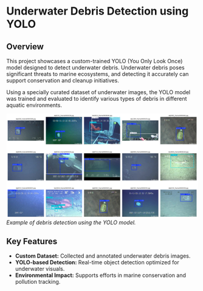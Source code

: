 
# Underwater Debris Detection using YOLO



## Overview

This project showcases a custom-trained YOLO (You Only Look Once) model designed to detect underwater debris. 
Underwater debris poses significant threats to marine ecosystems, and detecting it accurately can support conservation and cleanup initiatives.

Using a specially curated dataset of underwater images, the YOLO model was trained and evaluated to identify various types of debris in different aquatic environments.

![Detection Example](predicted_images.png)
*Example of debris detection using the YOLO model.*

## Key Features

- **Custom Dataset:** Collected and annotated underwater debris images.
- **YOLO-based Detection:** Real-time object detection optimized for underwater visuals.
- **Environmental Impact:** Supports efforts in marine conservation and pollution tracking.





